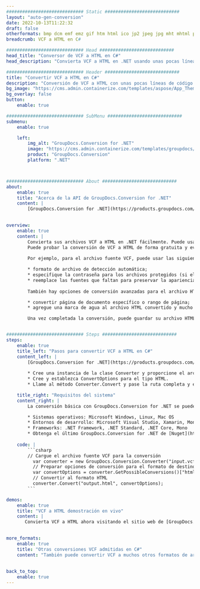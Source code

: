```yaml
---
############################# Static ############################
layout: "auto-gen-conversion"
date: 2022-10-13T11:22:32
draft: false
otherformats: bmp dcm emf emz gif htm html ico jp2 jpeg jpg mht mhtml png psb psd svg svgz tga tif tiff webp wmf wmz
breadcrumb: VCF a HTML en C#

############################# Head ############################
head_title: "Conversor de VCF a HTML en C#"
head_description: "Convierta VCF a HTML en .NET usando unas pocas líneas de código. Utilice la API de conversión de documentos de GroupDocs para convertir más de 160 formatos de archivo."

############################# Header ############################
title: "Convertir VCF a HTML en C#"
description: "Conversión de VCF a HTML con unas pocas líneas de código .NET"
bg_image: "https://cms.admin.containerize.com/templates/aspose/App_Themes/V3/images/bg/header1.png"
bg_overlay: false
button:
    enable: true

############################# SubMenu ############################
submenu:
    enable: true

    left:
        img_alt: "GroupDocs.Conversion for .NET"
        image: "https://cms.admin.containerize.com/templates/groupdocs/images/product-logos/90x90-noborder/groupdocs-conversion-net.png"
        product: "GroupDocs.Conversion"
        platform: ".NET"



############################# About ############################
about:
    enable: true
    title: "Acerca de la API de GroupDocs.Conversion for .NET"
    content: |
        [GroupDocs.Conversion for .NET](https://products.groupdocs.com/conversion/net/) se puede usar para convertir Microsoft Word, Excel, PowerPoint, PDF, Visio y otros formatos. GroupDocs.Conversion es una API independiente que es adecuada para sistemas internos y de back-end donde se requiere un alto rendimiento. No depende de ningún software como Microsoft u Open Office.
    

overview:
    enable: true
    content: |
        Convierta sus archivos VCF a HTML en .NET fácilmente. Puede usar solo un par de líneas de código C# en cualquier plataforma de su elección, como Windows, Linux, macOS.
        Puede probar la conversión de VCF a HTML de forma gratuita y evaluar la calidad de los resultados de la conversión. Junto con los escenarios de conversión de archivos simples, puede probar opciones más avanzadas para cargar el archivo de origen VCF y para guardar el resultado de salida HTML. 
        
        Por ejemplo, para el archivo fuente VCF, puede usar las siguientes opciones de carga:

        * formato de archivo de detección automática;
        * especifique la contraseña para los archivos protegidos (si el formato de archivo lo admite);
        * reemplace las fuentes que faltan para preservar la apariencia del documento.
        
        También hay opciones de conversión avanzadas para el archivo HTML:

        * convertir página de documento específico o rango de página;
        * agregue una marca de agua al archivo HTML convertido y mucho más.

        Una vez completada la conversión, puede guardar su archivo HTML en la ruta del archivo local o en cualquier almacenamiento de terceros como FTP, Amazon S3, Google Drive, Dropbox, etc. Tenga en cuenta que para convertir VCF a HTML no es necesario instalar ningún software adicional, como MS Office, Open Office, Adobe Acrobat Reader, etc.


############################# Steps ############################
steps:
    enable: true
    title_left: "Pasos para convertir VCF a HTML en C#"
    content_left: |
        [GroupDocs.Conversion for .NET](https://products.groupdocs.com/conversion/net/) facilita a los desarrolladores convertir un archivo VCF a HTML con unas pocas líneas de código.
        
        * Cree una instancia de la clase Converter y proporcione el archivo VCF con la ruta completa
        * Cree y establezca ConvertOptions para el tipo HTML.
        * Llame al método Converter.Convert y pase la ruta completa y el formato (HTML) como parámetro

    title_right: "Requisitos del sistema"
    content_right: |
        La conversión básica con GroupDocs.Conversion for .NET se puede realizar en unos pocos pasos simples. Nuestras API son compatibles con todas las principales plataformas y sistemas operativos. Antes de ejecutar el código a continuación, asegúrese de tener instalados los siguientes requisitos previos en su sistema.

        * Sistemas operativos: Microsoft Windows, Linux, Mac OS
        * Entornos de desarrollo: Microsoft Visual Studio, Xamarin, MonoDevelop
        * Frameworks: .NET Framework, .NET Standard, .NET Core, Mono
        * Obtenga el último GroupDocs.Conversion for .NET de [Nuget](https://www.nuget.org/packages/groupdocs.conversion)
         
    code: |
        ```csharp    
        // Cargue el archivo fuente VCF para la conversión
          var converter = new GroupDocs.Conversion.Converter("input.vcf");
          // Preparar opciones de conversión para el formato de destino HTML
          var convertOptions = converter.GetPossibleConversions()["html"].ConvertOptions;
          // Convertir al formato HTML
          converter.Convert("output.html", convertOptions);
        ```

demos:
    enable: true
    title: "VCF a HTML demostración en vivo"
    content: |
       Convierta VCF a HTML ahora visitando el sitio web de [GroupDocs.Conversion App](https://products.groupdocs.app/conversion/family). La demostración en línea tiene las siguientes ventajas
          

more_formats:
    enable: true
    title: "Otras conversiones VCF admitidas en C#"
    content: "También puede convertir VCF a muchos otros formatos de archivo. Consulte la lista a continuación."
       
       
back_to_top:
    enable: true
---
```

